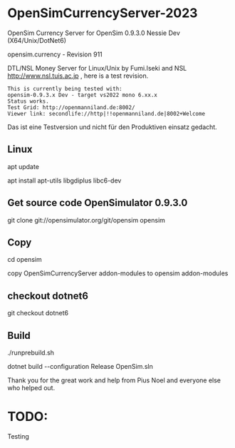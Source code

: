 # OpenSimCurrencyServer-2023
OpenSim Currency Server for OpenSim 0.9.3.0 Nessie Dev (X64/Unix/DotNet6)

opensim.currency - Revision 911

DTL/NSL Money Server for Linux/Unix by Fumi.Iseki and NSL http://www.nsl.tuis.ac.jp , here is a test revision.

    This is currently being tested with:
    opensim-0.9.3.x Dev - target vs2022 mono 6.xx.x
    Status works.
    Test Grid: http://openmanniland.de:8002/
    Viewer link: secondlife://http|!!openmanniland.de|8002+Welcome

Das ist eine Testversion und nicht für den Produktiven einsatz gedacht.

## Linux
apt update

apt install apt-utils libgdiplus libc6-dev

## Get source code OpenSimulator 0.9.3.0
git clone git://opensimulator.org/git/opensim opensim

## Copy
cd opensim

copy OpenSimCurrencyServer addon-modules to opensim addon-modules

## checkout dotnet6
git checkout dotnet6

## Build
./runprebuild.sh

dotnet build --configuration Release OpenSim.sln

Thank you for the great work and help from Pius Noel and everyone else who helped out.

# TODO:
Testing
